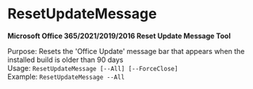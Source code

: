 # ResetUpdateMessage
<b>Microsoft Office 365/2021/2019/2016 Reset Update Message Tool</b>


Purpose: Resets the 'Office Update' message bar that appears when the installed build is older than 90 days<br/>
Usage: `ResetUpdateMessage [--All] [--ForceClose]`<br/>
Example: `ResetUpdateMessage --All`<br/>
